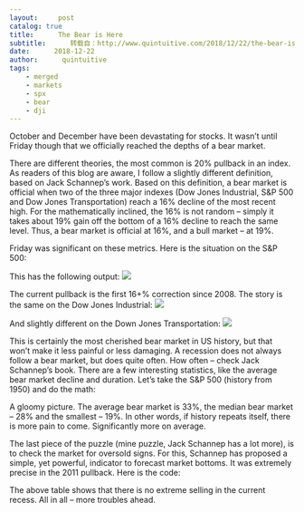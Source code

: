 ```yaml
---
layout:     post
catalog: true
title:      The Bear is Here
subtitle:      转载自：http://www.quintuitive.com/2018/12/22/the-bear-is-here/
date:      2018-12-22
author:      quintuitive
tags:
    - merged
    - markets
    - spx
    - bear
    - dji
---
```





October and December have been devastating for stocks. It wasn’t until Friday though that we officially reached the depths of a bear market.



There are different theories, the most common is 20% pullback in an index. As readers of this blog are aware, I follow a slightly different definition, based on Jack Schannep’s work. Based on this definition, a bear market is official when two of the three major indexes (Dow Jones Industrial, S&P 500 and Dow Jones Transportation) reach a 16% decline of the most recent high. For the mathematically inclined, the 16% is not random – simply it takes about 19% gain off the bottom of a 16% decline to reach the same level. Thus, a bear market is official at 16%, and a bull market – at 19%.

Friday was significant on these metrics. Here is the situation on the S&P 500:

This has the following output:
![](http://www.quintuitive.com/wp-content/uploads/2018/12/spbear.png)


The current pullback is the first 16+% correction since 2008. The story is the same on the Dow Jones Industrial:
![](http://www.quintuitive.com/wp-content/uploads/2018/12/djibear.png)


And slightly different on the Down Jones Transportation:
![](http://www.quintuitive.com/wp-content/uploads/2018/12/djtbear.png)


This is certainly the most cherished bear market in US history, but that won’t make it less painful or less damaging. A recession does not always follow a bear market, but does quite often. How often – check Jack Schannep’s book. There are a few interesting statistics, like the average bear market decline and duration. Let’s take the S&P 500 (history from 1950) and do the math:

A gloomy picture. The average bear market is 33%, the median bear market – 28% and the smallest – 19%. In other words, if history repeats itself, there is more pain to come. Significantly more on average.

The last piece of the puzzle (mine puzzle, Jack Schannep has a lot more), is to check the market for oversold signs. For this, Schannep has proposed a simple, yet powerful, indicator to forecast market bottoms. It was extremely precise in the 2011 pullback. Here is the code:

The above table shows that there is no extreme selling in the current recess. All in all – more troubles ahead.



